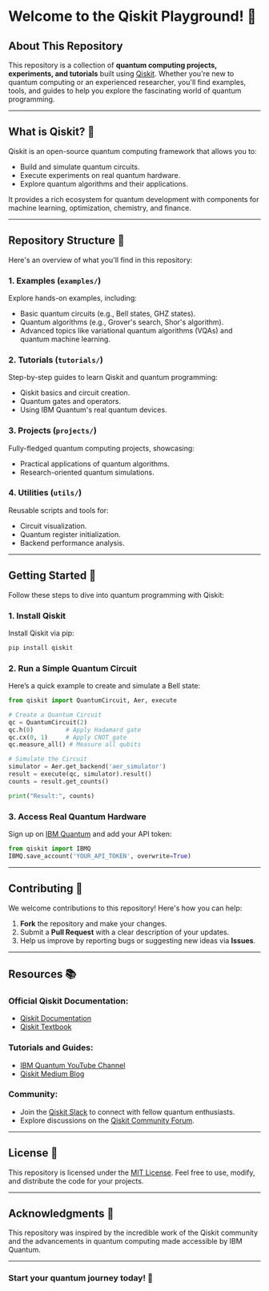 
# Welcome to the Qiskit Playground! 🎉

## About This Repository
This repository is a collection of **quantum computing projects, experiments, and tutorials** built using [Qiskit](https://qiskit.org/). Whether you're new to quantum computing or an experienced researcher, you'll find examples, tools, and guides to help you explore the fascinating world of quantum programming.

---

## What is Qiskit? 🤔
Qiskit is an open-source quantum computing framework that allows you to:
- Build and simulate quantum circuits.
- Execute experiments on real quantum hardware.
- Explore quantum algorithms and their applications.

It provides a rich ecosystem for quantum development with components for machine learning, optimization, chemistry, and finance.

---

## Repository Structure 📂
Here's an overview of what you'll find in this repository:

### 1. **Examples** (`examples/`)
Explore hands-on examples, including:
- Basic quantum circuits (e.g., Bell states, GHZ states).
- Quantum algorithms (e.g., Grover's search, Shor's algorithm).
- Advanced topics like variational quantum algorithms (VQAs) and quantum machine learning.

### 2. **Tutorials** (`tutorials/`)
Step-by-step guides to learn Qiskit and quantum programming:
- Qiskit basics and circuit creation.
- Quantum gates and operators.
- Using IBM Quantum's real quantum devices.

### 3. **Projects** (`projects/`)
Fully-fledged quantum computing projects, showcasing:
- Practical applications of quantum algorithms.
- Research-oriented quantum simulations.

### 4. **Utilities** (`utils/`)
Reusable scripts and tools for:
- Circuit visualization.
- Quantum register initialization.
- Backend performance analysis.

---

## Getting Started 🚀
Follow these steps to dive into quantum programming with Qiskit:

### 1. Install Qiskit
Install Qiskit via pip:
```bash
pip install qiskit
```

### 2. Run a Simple Quantum Circuit
Here’s a quick example to create and simulate a Bell state:
```python
from qiskit import QuantumCircuit, Aer, execute

# Create a Quantum Circuit
qc = QuantumCircuit(2)
qc.h(0)         # Apply Hadamard gate
qc.cx(0, 1)     # Apply CNOT gate
qc.measure_all() # Measure all qubits

# Simulate the Circuit
simulator = Aer.get_backend('aer_simulator')
result = execute(qc, simulator).result()
counts = result.get_counts()

print("Result:", counts)
```

### 3. Access Real Quantum Hardware
Sign up on [IBM Quantum](https://quantum-computing.ibm.com/) and add your API token:
```python
from qiskit import IBMQ
IBMQ.save_account('YOUR_API_TOKEN', overwrite=True)
```

---

## Contributing 🤝
We welcome contributions to this repository! Here's how you can help:
1. **Fork** the repository and make your changes.
2. Submit a **Pull Request** with a clear description of your updates.
3. Help us improve by reporting bugs or suggesting new ideas via **Issues**.

---

## Resources 📚
### Official Qiskit Documentation:
- [Qiskit Documentation](https://qiskit.org/documentation/)
- [Qiskit Textbook](https://qiskit.org/textbook/)

### Tutorials and Guides:
- [IBM Quantum YouTube Channel](https://www.youtube.com/c/IBMQuantum)
- [Qiskit Medium Blog](https://medium.com/qiskit)

### Community:
- Join the [Qiskit Slack](https://qiskit.slack.com/) to connect with fellow quantum enthusiasts.
- Explore discussions on the [Qiskit Community Forum](https://qiskit.org/community).

---

## License 📝
This repository is licensed under the [MIT License](LICENSE). Feel free to use, modify, and distribute the code for your projects.

---

## Acknowledgments 🙏
This repository was inspired by the incredible work of the Qiskit community and the advancements in quantum computing made accessible by IBM Quantum.

---

### Start your quantum journey today! 🌌
